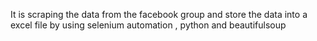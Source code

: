 It is scraping the data from the facebook group and store the data into a excel file by using selenium automation , python  and beautifulsoup 
